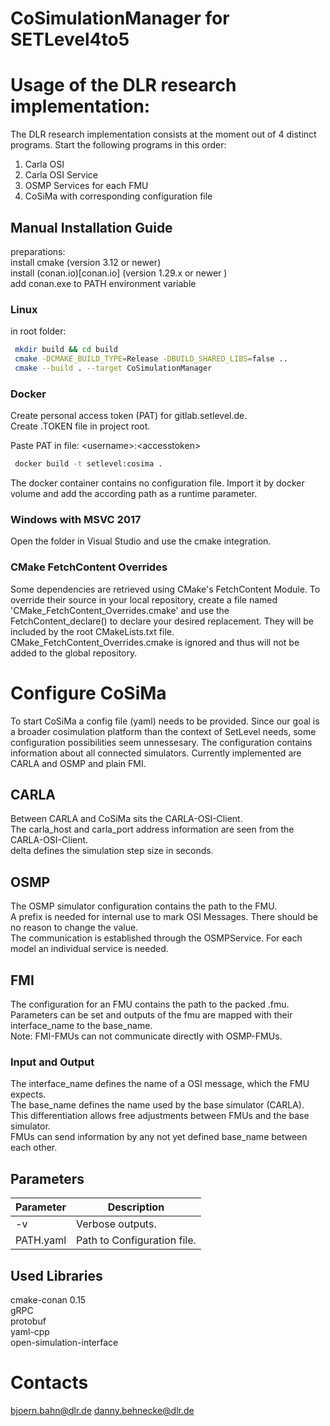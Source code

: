 # CoSimulationManager for SETLevel4to5

# Usage of the DLR research implementation:
The DLR research implementation consists at the moment out of 4 distinct programs. Start the following programs in this order:

1. Carla OSI
2. Carla OSI Service
3. OSMP Services for each FMU
4. CoSiMa with corresponding configuration file

## Manual Installation Guide

preparations:\
install cmake (version 3.12 or newer)\
install (conan.io)[conan.io] (version 1.29.x or newer )\
add conan.exe to PATH environment variable

### Linux

in root folder:
```sh
 mkdir build && cd build
 cmake -DCMAKE_BUILD_TYPE=Release -DBUILD_SHARED_LIBS=false ..
 cmake --build . --target CoSimulationManager
```

### Docker
Create personal access token (PAT) for gitlab.setlevel.de.\
Create .TOKEN file in project root.

Paste PAT in file: \<username\>:\<accesstoken\>
```sh
 docker build -t setlevel:cosima .
```

The docker container contains no configuration file. Import it by docker volume and add the according path as a runtime parameter.

### Windows with MSVC 2017
Open the folder in Visual Studio and use the cmake integration.


### CMake FetchContent Overrides
Some dependencies are retrieved using CMake's FetchContent Module. To override their source in your local repository, create a file named 'CMake_FetchContent_Overrides.cmake' and use the FetchContent_declare() to declare your desired replacement. They will be included by the root CMakeLists.txt file. CMake_FetchContent_Overrides.cmake is ignored and thus will not be added to the global repository. 

# Configure CoSiMa
To start CoSiMa a config file (yaml) needs to be provided. Since our goal is a broader cosimulation platform than the context of SetLevel needs, some configuration possibilities seem unnessesary.
The configuration contains information about all connected simulators.
Currently implemented are CARLA and OSMP and plain FMI.

## CARLA
Between CARLA and CoSiMa sits the CARLA-OSI-Client.\
The carla_host and carla_port address information are seen from the CARLA-OSI-Client.\
delta defines the simulation step size in seconds.

## OSMP
The OSMP simulator configuration contains the path to the FMU.\
A prefix is needed for internal use to mark OSI Messages. There should be no reason to change the value.\
The communication is established through the OSMPService. For each model an individual service is needed.

## FMI
The configuration for an FMU contains the path to the packed .fmu.\
Parameters can be set and outputs of the fmu are mapped with their interface_name to the base_name.\
Note: FMI-FMUs can not communicate directly with OSMP-FMUs.

### Input and Output
The interface_name defines the name of a OSI message, which the FMU expects.\
The base_name defines the name used by the base simulator (CARLA).\
This differentiation allows free adjustments between FMUs and the base simulator.\
FMUs can send information by any not yet defined base_name between each other.

## Parameters
| Parameter | Description |
| ------ | ------ |
| -v | Verbose outputs. |
| PATH.yaml | Path to Configuration file. |

## Used Libraries

cmake-conan 0.15\
gRPC\
protobuf\
yaml-cpp\
open-simulation-interface

# Contacts

bjoern.bahn@dlr.de
danny.behnecke@dlr.de

